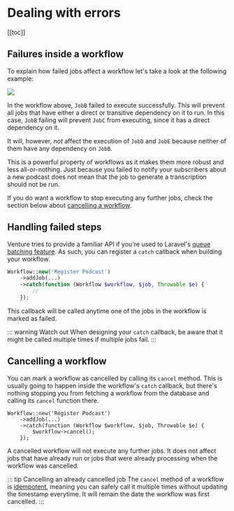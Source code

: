 # Dealing with errors

[[toc]]

## Failures inside a workflow

To explain how failed jobs affect a workflow let's take a look at the following example:

![](/workflow-5.svg)

In the workflow above, `JobB` failed to execute successfully. This will prevent all jobs that have either a direct or transitive dependency on it to run. In this case, `JobB` failing will prevent `JobC` from executing, since it has a direct dependency on it.

It will, however, _not_ affect the execution of `JobD` and `JobE` because neither of them have any dependency on `JobB`.

This is a powerful property of workflows as it makes them more robust and less all-or-nothing. Just because you failed to notify your subscribers about a new podcast does not mean that the job to generate a transcription should not be run.

If you do want a workflow to stop executing any further jobs, check the section below about [cancelling a workflow](#cancelling-a-workflow).

## Handling failed steps

Venture tries to provide a familiar API if you're used to Laravel's [queue batching feature](https://laravel.com/docs/8.x/queues#dispatching-batches). As such, you can register a `catch` callback when building your workflow.

```php
Workflow::new('Register Podcast')
    ->addJob(...)
    ->catch(function (Workflow $workflow, $job, Throwable $e) {
        //
    });
```

This callback will be called anytime one of the jobs in the workflow is marked as failed.

::: warning Watch out
When designing your `catch` callback, be aware that it might be called multiple times if multiple jobs fail.
:::

## Cancelling a workflow

You can mark a workflow as cancelled by calling its `cancel` method. This is usually going to happen inside the workflow's `catch` callback, but there's nothing stopping you from fetching a workflow from the database and calling its `cancel` function there.

```php{4}
Workflow::new('Register Podcast')
    ->addJob(...)
    ->catch(function (Workflow $workflow, $job, Throwable $e) {
        $workflow->cancel();
    });
```

A cancelled workflow will not execute any further jobs. It does not affect jobs that have already run or jobs that were already processing when the workflow was cancelled.

::: tip Cancelling an already cancelled job
The `cancel` method of a workflow is [idempotent](https://en.wikipedia.org/wiki/Idempotence), meaning you can safely call it multiple times without updating the timestamp everytime. It will remain the date the workflow was first cancelled.
:::

